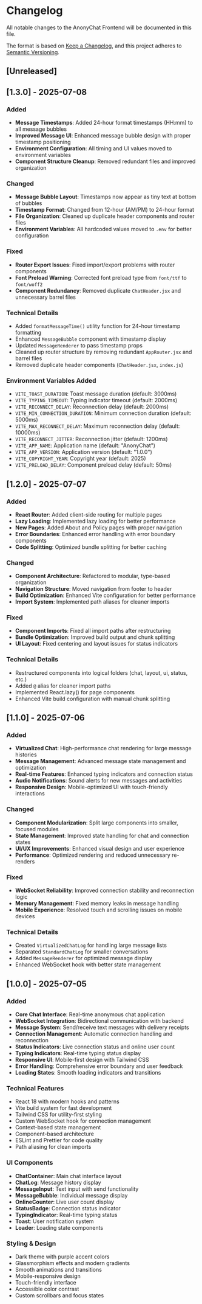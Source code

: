 # Changelog

All notable changes to the AnonyChat Frontend will be documented in this file.

The format is based on [Keep a Changelog](https://keepachangelog.com/en/1.0.0/),
and this project adheres to [Semantic Versioning](https://semver.org/spec/v2.0.0.html).

## [Unreleased]

## [1.3.0] - 2025-07-08

### Added

- **Message Timestamps**: Added 24-hour format timestamps (HH:mm) to all message bubbles
- **Improved Message UI**: Enhanced message bubble design with proper timestamp positioning
- **Environment Configuration**: All timing and UI values moved to environment variables
- **Component Structure Cleanup**: Removed redundant files and improved organization

### Changed

- **Message Bubble Layout**: Timestamps now appear as tiny text at bottom of bubbles
- **Timestamp Format**: Changed from 12-hour (AM/PM) to 24-hour format
- **File Organization**: Cleaned up duplicate header components and router files
- **Environment Variables**: All hardcoded values moved to `.env` for better configuration

### Fixed

- **Router Export Issues**: Fixed import/export problems with router components
- **Font Preload Warning**: Corrected font preload type from `font/ttf` to `font/woff2`
- **Component Redundancy**: Removed duplicate `ChatHeader.jsx` and unnecessary barrel files

### Technical Details

- Added `formatMessageTime()` utility function for 24-hour timestamp formatting
- Enhanced `MessageBubble` component with timestamp display
- Updated `MessageRenderer` to pass timestamp props
- Cleaned up router structure by removing redundant `AppRouter.jsx` and barrel files
- Removed duplicate header components (`ChatHeader.jsx`, `index.js`)

### Environment Variables Added

- `VITE_TOAST_DURATION`: Toast message duration (default: 3000ms)
- `VITE_TYPING_TIMEOUT`: Typing indicator timeout (default: 2000ms)
- `VITE_RECONNECT_DELAY`: Reconnection delay (default: 2000ms)
- `VITE_MIN_CONNECTION_DURATION`: Minimum connection duration (default: 5000ms)
- `VITE_MAX_RECONNECT_DELAY`: Maximum reconnection delay (default: 10000ms)
- `VITE_RECONNECT_JITTER`: Reconnection jitter (default: 1200ms)
- `VITE_APP_NAME`: Application name (default: "AnonyChat")
- `VITE_APP_VERSION`: Application version (default: "1.0.0")
- `VITE_COPYRIGHT_YEAR`: Copyright year (default: 2025)
- `VITE_PRELOAD_DELAY`: Component preload delay (default: 50ms)

## [1.2.0] - 2025-07-07

### Added

- **React Router**: Added client-side routing for multiple pages
- **Lazy Loading**: Implemented lazy loading for better performance
- **New Pages**: Added About and Policy pages with proper navigation
- **Error Boundaries**: Enhanced error handling with error boundary components
- **Code Splitting**: Optimized bundle splitting for better caching

### Changed

- **Component Architecture**: Refactored to modular, type-based organization
- **Navigation Structure**: Moved navigation from footer to header
- **Build Optimization**: Enhanced Vite configuration for better performance
- **Import System**: Implemented path aliases for cleaner imports

### Fixed

- **Component Imports**: Fixed all import paths after restructuring
- **Bundle Optimization**: Improved build output and chunk splitting
- **UI Layout**: Fixed centering and layout issues for status indicators

### Technical Details

- Restructured components into logical folders (chat, layout, ui, status, etc.)
- Added `@` alias for cleaner import paths
- Implemented React.lazy() for page components
- Enhanced Vite build configuration with manual chunk splitting

## [1.1.0] - 2025-07-06

### Added

- **Virtualized Chat**: High-performance chat rendering for large message histories
- **Message Management**: Advanced message state management and optimization
- **Real-time Features**: Enhanced typing indicators and connection status
- **Audio Notifications**: Sound alerts for new messages and activities
- **Responsive Design**: Mobile-optimized UI with touch-friendly interactions

### Changed

- **Component Modularization**: Split large components into smaller, focused modules
- **State Management**: Improved state handling for chat and connection states
- **UI/UX Improvements**: Enhanced visual design and user experience
- **Performance**: Optimized rendering and reduced unnecessary re-renders

### Fixed

- **WebSocket Reliability**: Improved connection stability and reconnection logic
- **Memory Management**: Fixed memory leaks in message handling
- **Mobile Experience**: Resolved touch and scrolling issues on mobile devices

### Technical Details

- Created `VirtualizedChatLog` for handling large message lists
- Separated `StandardChatLog` for smaller conversations
- Added `MessageRenderer` for optimized message display
- Enhanced WebSocket hook with better state management

## [1.0.0] - 2025-07-05

### Added

- **Core Chat Interface**: Real-time anonymous chat application
- **WebSocket Integration**: Bidirectional communication with backend
- **Message System**: Send/receive text messages with delivery receipts
- **Connection Management**: Automatic connection handling and reconnection
- **Status Indicators**: Live connection status and online user count
- **Typing Indicators**: Real-time typing status display
- **Responsive UI**: Mobile-first design with Tailwind CSS
- **Error Handling**: Comprehensive error boundary and user feedback
- **Loading States**: Smooth loading indicators and transitions

### Technical Features

- React 18 with modern hooks and patterns
- Vite build system for fast development
- Tailwind CSS for utility-first styling
- Custom WebSocket hook for connection management
- Context-based state management
- Component-based architecture
- ESLint and Prettier for code quality
- Path aliasing for clean imports

### UI Components

- **ChatContainer**: Main chat interface layout
- **ChatLog**: Message history display
- **MessageInput**: Text input with send functionality
- **MessageBubble**: Individual message display
- **OnlineCounter**: Live user count display
- **StatusBadge**: Connection status indicator
- **TypingIndicator**: Real-time typing status
- **Toast**: User notification system
- **Loader**: Loading state components

### Styling & Design

- Dark theme with purple accent colors
- Glassmorphism effects and modern gradients
- Smooth animations and transitions
- Mobile-responsive design
- Touch-friendly interface
- Accessible color contrast
- Custom scrollbars and focus states
